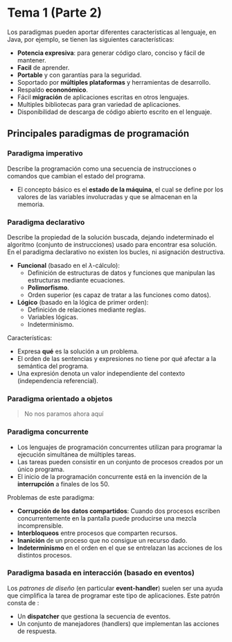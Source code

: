 # Tema 1 (Parte 2) 
Los paradigmas pueden aportar diferentes características al lenguaje, en Java, por ejemplo, se tienen las siguientes características:
* **Potencia expresiva**: para generar código claro, conciso y fácil de mantener.
* **Facil** de aprender.
* **Portable** y con garantías para la seguridad.
* Soportado por **múltiples plataformas** y herramientas de desarrollo.
* Respaldo **econonómico**.
* Fácil **migración** de aplicaciones escritas en otros lenguajes.
* Multiples bibliotecas para gran variedad de aplicaciones.
* Disponibilidad de descarga de código abierto escrito en el lenguaje.

## Principales paradigmas de programación

### Paradigma imperativo
Describe la programación como una secuencia de instrucciones o comandos que cambian el estado del programa.
* El concepto básico es el **estado de la máquina**, el cual se define por los valores de las variables involucradas y que se almacenan en la memoria.

### Paradigma declarativo
Describe la propiedad de la solución buscada, dejando indeterminado el algoritmo (conjunto de instrucciones) usado para encontrar esa solución. En el paradigma declarativo no existen los bucles, ni asignación destructiva.
* **Funcional** (basado en el $\lambda$-cálculo):
    * Definición de estructuras de datos y funciones que manipulan las estructuras mediante ecuaciones.
    * **Polimorfismo**.
    * Orden superior (es capaz de tratar a las funciones como datos).
* **Lógico** (basado en la lógica de primer orden):
    * Definición de relaciones mediante reglas.
    * Variables lógicas.
    * Indeterminismo.

Características:
* Expresa **qué** es la solución a un problema.
* El orden de las sentencias y expresiones no tiene por qué afectar a la semántica del programa.
* Una expresión denota un valor independiente del contexto (independencia referencial).

### Paradigma orientado a objetos
> No nos paramos ahora aquí

### Paradigma concurrente
* Los lenguajes de programación concurrentes utilizan para programar la ejecución simultánea de múltiples tareas.
* Las tareas pueden consistir en un conjunto de procesos creados por un único programa.
* El inicio de la programación concurrente está en la invención de la **interrupción** a finales de los 50.

Problemas de este paradigma:
* **Corrupción de los datos compartidos**: Cuando dos procesos escriben concurrentemente en la pantalla puede producirse una mezcla incomprensible.
* **Interbloqueos** entre procesos que comparten recursos.
* **Inanición** de un proceso que no consigue un recurso dado.
* **Indeterminismo** en el orden en el que se entrelazan las acciones de los distintos procesos.

### Paradigma basada en interacción (basado en eventos)
Los *patrones de diseño* (en particular **event-handler**) suelen ser una ayuda que cimplifica la tarea de programar este tipo de aplicaciones. Este patrón consta de :
* Un **dispatcher** que gestiona la secuencia de eventos.
* Un conjunto de manejadores (handlers) que implementan las acciones de respuesta.

